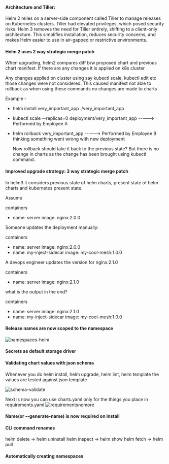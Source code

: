 
#### Architecture and Tiller:

Helm 2 relies on a server-side component called Tiller to manage releases on Kubernetes clusters. Tiller had elevated privileges, which posed security risks.
Helm 3 removes the need for Tiller entirely, shifting to a client-only architecture. This simplifies installation, reduces security concerns, and makes Helm easier to use in air-gapped or restrictive environments.




#### Helm 2 uses 2 way strategic merge patch

When upgrading, helm2 compares diff b/w proposed chart and previous chart manifest. 
If there are any changes it is applied on k8s cluster

Any changes applied on cluster using say kubectl scale, kubectl edit etc those changes were not considered.
This caused manifest not able to rollback as when using these commands no changes are made to charts

Example -

- helm install very_important_app ./very_important_app
- kubectl scale --replicas=0 deployment/very_important_app          -----> Performed by Employee A
- helm rollback very_important_app                                 -----> Performed by Employee B thinking something went wrong with new deployment

  Now rollback should take it back to the previous state? But there is no change in charts as the change has been brought using kubectl command.  

#### Improved upgrade strategy: 3 way strategic merge patch

  In helm3 it considers previous state of helm charts, present state of helm charts and kubernetes present state.



Assume 

containers 
  - name: server
    image: nginx:2.0.0

Someone updates the deployment manually:

containers 
  - name: server
    image: nginx:2.0.0
  - name: my-inject-sidecar
    image: my-cool-mesh:1.0.0

A devops engineer updates the version for nginx:2.1.0


containers 
  - name: server
    image: nginx:2.1.0




what is the output in the end?

containers 
  - name: server
    image: nginx:2.1.0
  - name: my-inject-sidecar
    image: my-cool-mesh:1.0.0



#### Release names are now scoped to the namespace

![namespaces-helm](https://github.com/bhanumalhotra123/helm-learnings/assets/144083659/8e077b39-218f-4eaf-ae03-93fa1788c8fe)

#### Secrets as default storage driver

#### Validating chart values with json schema

Whenever you do helm install, helm upgrade, helm lint, helm template the values are tested against json template

 ![schema-validate](https://github.com/bhanumalhotra123/helm-learnings/assets/144083659/0a4c1f15-926a-4c9a-9850-d9d6b4613df9)

 Next is now you can use charts.yaml only for the things you place in requirements.yaml
![requirementsnomore](https://github.com/bhanumalhotra123/helm-learnings/assets/144083659/a5a664dd-79ae-4e79-beb2-c99dfd883aea)



#### Name(or --generate-name) is now required on install


#### CLI command renames
helm delete  -> helm uninstall
helm inspect -> helm show
helm fetch -> helm pull


#### Automatically creating namespaces

